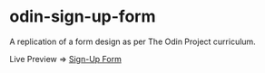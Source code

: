 # odin-sign-up-form

A replication of a form design as per The Odin Project curriculum.

Live Preview => [Sign-Up Form](https://madaooftheblues.github.io/odin-form/)
